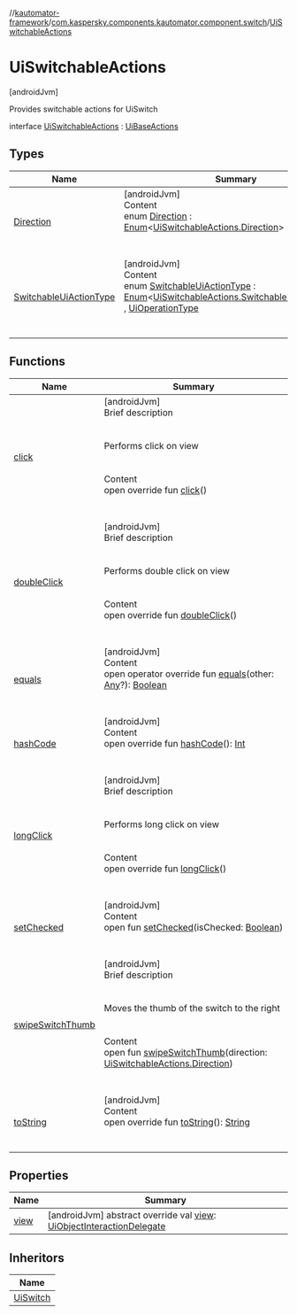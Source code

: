 //[kautomator-framework](../../index.md)/[com.kaspersky.components.kautomator.component.switch](../index.md)/[UiSwitchableActions](index.md)



# UiSwitchableActions  
 [androidJvm] 

Provides switchable actions for UiSwitch

interface [UiSwitchableActions](index.md) : [UiBaseActions](../../com.kaspersky.components.kautomator.component.common.actions/-ui-base-actions/index.md)   


## Types  
  
|  Name|  Summary| 
|---|---|
| [Direction](-direction/index.md)| [androidJvm]  <br>Content  <br>enum [Direction](-direction/index.md) : [Enum](https://kotlinlang.org/api/latest/jvm/stdlib/kotlin/-enum/index.html)<[UiSwitchableActions.Direction](-direction/index.md)>   <br><br><br>
| [SwitchableUiActionType](-switchable-ui-action-type/index.md)| [androidJvm]  <br>Content  <br>enum [SwitchableUiActionType](-switchable-ui-action-type/index.md) : [Enum](https://kotlinlang.org/api/latest/jvm/stdlib/kotlin/-enum/index.html)<[UiSwitchableActions.SwitchableUiActionType](-switchable-ui-action-type/index.md)> , [UiOperationType](../../com.kaspersky.components.kautomator.intercept.operation/-ui-operation-type/index.md)  <br><br><br>


## Functions  
  
|  Name|  Summary| 
|---|---|
| [click](../../com.kaspersky.components.kautomator.component.common.actions/-ui-base-actions/click.md)| [androidJvm]  <br>Brief description  <br><br><br>Performs click on view<br><br>  <br>Content  <br>open override fun [click](../../com.kaspersky.components.kautomator.component.common.actions/-ui-base-actions/click.md)()  <br><br><br>
| [doubleClick](../../com.kaspersky.components.kautomator.component.common.actions/-ui-base-actions/double-click.md)| [androidJvm]  <br>Brief description  <br><br><br>Performs double click on view<br><br>  <br>Content  <br>open override fun [doubleClick](../../com.kaspersky.components.kautomator.component.common.actions/-ui-base-actions/double-click.md)()  <br><br><br>
| [equals](https://kotlinlang.org/api/latest/jvm/stdlib/kotlin/-any/equals.html)| [androidJvm]  <br>Content  <br>open operator override fun [equals](https://kotlinlang.org/api/latest/jvm/stdlib/kotlin/-any/equals.html)(other: [Any](https://kotlinlang.org/api/latest/jvm/stdlib/kotlin/-any/index.html)?): [Boolean](https://kotlinlang.org/api/latest/jvm/stdlib/kotlin/-boolean/index.html)  <br><br><br>
| [hashCode](https://kotlinlang.org/api/latest/jvm/stdlib/kotlin/-any/hash-code.html)| [androidJvm]  <br>Content  <br>open override fun [hashCode](https://kotlinlang.org/api/latest/jvm/stdlib/kotlin/-any/hash-code.html)(): [Int](https://kotlinlang.org/api/latest/jvm/stdlib/kotlin/-int/index.html)  <br><br><br>
| [longClick](../../com.kaspersky.components.kautomator.component.common.actions/-ui-base-actions/long-click.md)| [androidJvm]  <br>Brief description  <br><br><br>Performs long click on view<br><br>  <br>Content  <br>open override fun [longClick](../../com.kaspersky.components.kautomator.component.common.actions/-ui-base-actions/long-click.md)()  <br><br><br>
| [setChecked](set-checked.md)| [androidJvm]  <br>Content  <br>open fun [setChecked](set-checked.md)(isChecked: [Boolean](https://kotlinlang.org/api/latest/jvm/stdlib/kotlin/-boolean/index.html))  <br><br><br>
| [swipeSwitchThumb](swipe-switch-thumb.md)| [androidJvm]  <br>Brief description  <br><br><br>Moves the thumb of the switch to the right<br><br>  <br>Content  <br>open fun [swipeSwitchThumb](swipe-switch-thumb.md)(direction: [UiSwitchableActions.Direction](-direction/index.md))  <br><br><br>
| [toString](https://kotlinlang.org/api/latest/jvm/stdlib/kotlin/-any/to-string.html)| [androidJvm]  <br>Content  <br>open override fun [toString](https://kotlinlang.org/api/latest/jvm/stdlib/kotlin/-any/to-string.html)(): [String](https://kotlinlang.org/api/latest/jvm/stdlib/kotlin/-string/index.html)  <br><br><br>


## Properties  
  
|  Name|  Summary| 
|---|---|
| [view](index.md#com.kaspersky.components.kautomator.component.switch/UiSwitchableActions/view/#/PointingToDeclaration/)|  [androidJvm] abstract override val [view](index.md#com.kaspersky.components.kautomator.component.switch/UiSwitchableActions/view/#/PointingToDeclaration/): [UiObjectInteractionDelegate](../../com.kaspersky.components.kautomator.intercept.delegate/-ui-object-interaction-delegate/index.md)   <br>


## Inheritors  
  
|  Name| 
|---|
| [UiSwitch](../-ui-switch/index.md)

